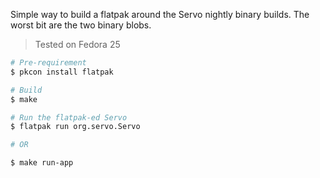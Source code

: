 Simple way to build a flatpak around the Servo nightly binary builds.
The worst bit are the two binary blobs.

> Tested on Fedora 25

```bash
# Pre-requirement
$ pkcon install flatpak

# Build
$ make

# Run the flatpak-ed Servo
$ flatpak run org.servo.Servo

# OR

$ make run-app
```
